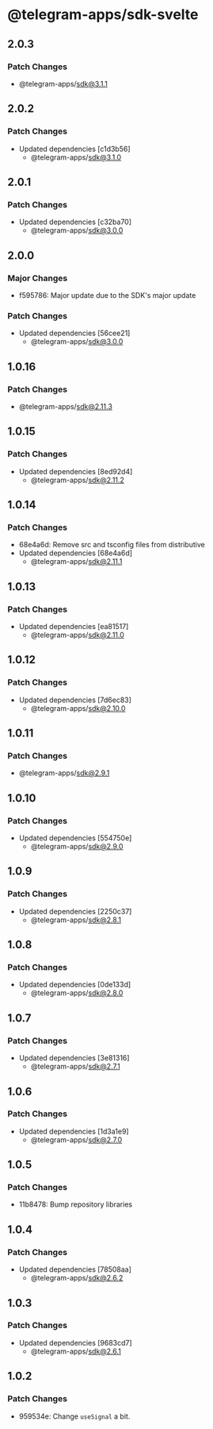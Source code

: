 # @telegram-apps/sdk-svelte

## 2.0.3

### Patch Changes

- @telegram-apps/sdk@3.1.1

## 2.0.2

### Patch Changes

- Updated dependencies [c1d3b56]
  - @telegram-apps/sdk@3.1.0

## 2.0.1

### Patch Changes

- Updated dependencies [c32ba70]
  - @telegram-apps/sdk@3.0.0

## 2.0.0

### Major Changes

- f595786: Major update due to the SDK's major update

### Patch Changes

- Updated dependencies [56cee21]
  - @telegram-apps/sdk@3.0.0

## 1.0.16

### Patch Changes

- @telegram-apps/sdk@2.11.3

## 1.0.15

### Patch Changes

- Updated dependencies [8ed92d4]
  - @telegram-apps/sdk@2.11.2

## 1.0.14

### Patch Changes

- 68e4a6d: Remove src and tsconfig files from distributive
- Updated dependencies [68e4a6d]
  - @telegram-apps/sdk@2.11.1

## 1.0.13

### Patch Changes

- Updated dependencies [ea81517]
  - @telegram-apps/sdk@2.11.0

## 1.0.12

### Patch Changes

- Updated dependencies [7d6ec83]
  - @telegram-apps/sdk@2.10.0

## 1.0.11

### Patch Changes

- @telegram-apps/sdk@2.9.1

## 1.0.10

### Patch Changes

- Updated dependencies [554750e]
  - @telegram-apps/sdk@2.9.0

## 1.0.9

### Patch Changes

- Updated dependencies [2250c37]
  - @telegram-apps/sdk@2.8.1

## 1.0.8

### Patch Changes

- Updated dependencies [0de133d]
  - @telegram-apps/sdk@2.8.0

## 1.0.7

### Patch Changes

- Updated dependencies [3e81316]
  - @telegram-apps/sdk@2.7.1

## 1.0.6

### Patch Changes

- Updated dependencies [1d3a1e9]
  - @telegram-apps/sdk@2.7.0

## 1.0.5

### Patch Changes

- 11b8478: Bump repository libraries

## 1.0.4

### Patch Changes

- Updated dependencies [78508aa]
  - @telegram-apps/sdk@2.6.2

## 1.0.3

### Patch Changes

- Updated dependencies [9683cd7]
  - @telegram-apps/sdk@2.6.1

## 1.0.2

### Patch Changes

- 959534e: Change `useSignal` a bit.
